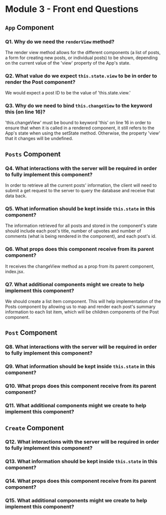# Module 3 - Front end Questions

## `App` Component

### Q1. Why do we need the `renderView` method?

<!-- Your answer here! -->
The render view method allows for the different components (a list of posts, a form for creating new posts, or individual posts) to be shown, depending on the current value of the 'view' property of the App's state.

### Q2. What value do we expect `this.state.view` to be in order to render the Post component?

<!-- Your answer here! -->
We would expect a post ID to be the value of 'this.state.view.'


### Q3. Why do we need to bind `this.changeView` to the keyword this (on line 16)?

<!-- Your answer here! -->
'this.changeView' must be bound to keyword 'this' on line 16 in order to ensure that when it is called in a rendered component, it still refers to the App's state when using the setState method.  Otherwise, the property 'view' that it changes will be undefined.

## `Posts` Component

### Q4. What interactions with the server will be required in order to fully implement this component?

<!-- Your answer here! -->
In order to retrieve all the current posts' information, the client will need to submit a get request to the server to query the database and receive that data back.

### Q5. What information should be kept inside `this.state` in this component?

<!-- Your answer here! -->
The information retrieved for all posts and stored in the component's state should include each post's title, number of upvotes and number of comments (what is being rendered in the component), and each post's id.

### Q6. What props does this component receive from its parent component?

<!-- Your answer here! -->
It receives the changeView method as a prop from its parent component, index.jsx.

### Q7. What additional components might we create to help implement this component?

<!-- Your answer here! -->
We should create a list item component.  This will help implementation of the Posts component by allowing us to map and render each post's summary information to each list item, which will be children components of the Post component.

## `Post` Component

### Q8. What interactions with the server will be required in order to fully implement this component?

<!-- Your answer here! -->

### Q9. What information should be kept inside `this.state` in this component?

<!-- Your answer here! -->

### Q10. What props does this component receive from its parent component?

<!-- Your answer here! -->

### Q11. What additional components might we create to help implement this component?

<!-- Your answer here! -->

## `Create` Component

### Q12. What interactions with the server will be required in order to fully implement this component?

<!-- Your answer here! -->

### Q13. What information should be kept inside `this.state` in this component?

<!-- Your answer here! -->

### Q14. What props does this component receive from its parent component?

<!-- Your answer here! -->

### Q15. What additional components might we create to help implement this component?

<!-- Your answer here! -->
